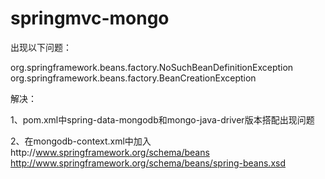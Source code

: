 # springmvc-mongo
出现以下问题：

org.springframework.beans.factory.NoSuchBeanDefinitionException
org.springframework.beans.factory.BeanCreationException

 解决：

 1、pom.xml中spring-data-mongodb和mongo-java-driver版本搭配出现问题

 2、在mongodb-context.xml中加入http://www.springframework.org/schema/beans
    http://www.springframework.org/schema/beans/spring-beans.xsd
 